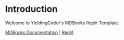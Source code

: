 # Introduction
Welcome to YieldingCoder's MDBooks Replit Template.

[MDBooks Documentation](https://rust-lang.github.io/mdBook/) | [Replit](https://replit.com/@YieldingCoder/MDBooks?v=1)
